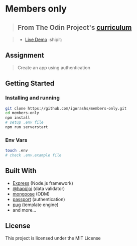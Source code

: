 # Members only

> ## From The Odin Project's [curriculum](https://www.theodinproject.com/lessons/members-only)

> - [Live Demo](https://enigmatic-harbor-15560.herokuapp.com/) :shipit:

## Assignment

> Create an app using authentication

## Getting Started

### Installing and running

```bash
git clone https://github.com/igorashs/members-only.git
cd members-only
npm install
# setup .env file
npm run serverstart
```

### Env Vars

```bash
touch .env
# check .env.example file
```

## Built With

- [Express](https://expressjs.com/) (Node.js framework)
- [@hapi/joi](https://hapi.dev/module/joi/) (data validator)
- [mongoose](https://mongoosejs.com/) (ODM)
- [passport](https://www.npmjs.com/package/passport) (authentication)
- [pug](https://pugjs.org/api/getting-started.html) (template engine)
- and more...

## License

This project is licensed under the MIT License

